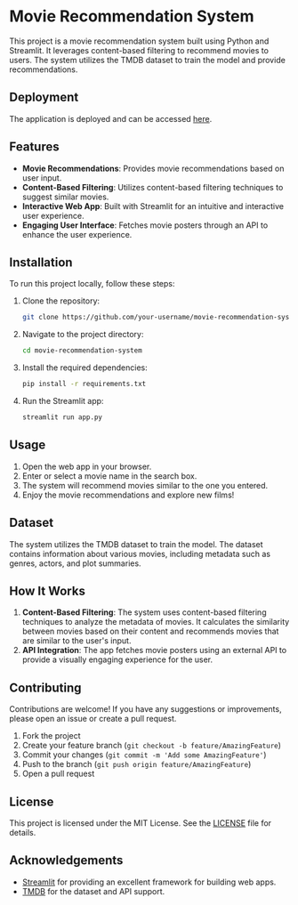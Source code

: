 # Movie Recommendation System

This project is a movie recommendation system built using Python and Streamlit. It leverages content-based filtering to recommend movies to users. The system utilizes the TMDB dataset to train the model and provide recommendations.

## Deployment

The application is deployed and can be accessed [here](https://sayan-movie-recommendation.streamlit.app/).

## Features

- **Movie Recommendations**: Provides movie recommendations based on user input.
- **Content-Based Filtering**: Utilizes content-based filtering techniques to suggest similar movies.
- **Interactive Web App**: Built with Streamlit for an intuitive and interactive user experience.
- **Engaging User Interface**: Fetches movie posters through an API to enhance the user experience.

## Installation

To run this project locally, follow these steps:

1. Clone the repository:
    ```sh
    git clone https://github.com/your-username/movie-recommendation-system.git
    ```
2. Navigate to the project directory:
    ```sh
    cd movie-recommendation-system
    ```
3. Install the required dependencies:
    ```sh
    pip install -r requirements.txt
    ```
4. Run the Streamlit app:
    ```sh
    streamlit run app.py
    ```

## Usage

1. Open the web app in your browser.
2. Enter or select a movie name in the search box.
3. The system will recommend movies similar to the one you entered.
4. Enjoy the movie recommendations and explore new films!

## Dataset

The system utilizes the TMDB dataset to train the model. The dataset contains information about various movies, including metadata such as genres, actors, and plot summaries.

## How It Works

1. **Content-Based Filtering**: The system uses content-based filtering techniques to analyze the metadata of movies. It calculates the similarity between movies based on their content and recommends movies that are similar to the user's input.
2. **API Integration**: The app fetches movie posters using an external API to provide a visually engaging experience for the user.

## Contributing

Contributions are welcome! If you have any suggestions or improvements, please open an issue or create a pull request.

1. Fork the project
2. Create your feature branch (`git checkout -b feature/AmazingFeature`)
3. Commit your changes (`git commit -m 'Add some AmazingFeature'`)
4. Push to the branch (`git push origin feature/AmazingFeature`)
5. Open a pull request

## License

This project is licensed under the MIT License. See the [LICENSE](LICENSE) file for details.

## Acknowledgements

- [Streamlit](https://www.streamlit.io/) for providing an excellent framework for building web apps.
- [TMDB](https://www.themoviedb.org/) for the dataset and API support.
